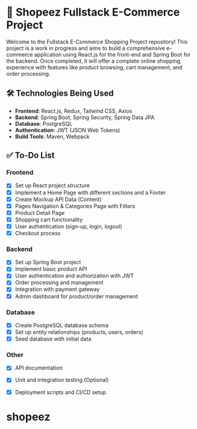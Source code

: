 # 🛒 Shopeez Fullstack E-Commerce Project




Welcome to the Fullstack E-Commerce Shopping Project repository! This project is a work in progress and aims to build a comprehensive e-commerce application using React.js for the front-end and Spring Boot for the backend. Once completed, it will offer a complete online shopping experience with features like product browsing, cart management, and order processing.

## 🛠️ Technologies Being Used

- **Frontend**: React.js, Redux, Tailwind CSS, Axios
- **Backend**: Spring Boot, Spring Security, Spring Data JPA
- **Database**: PostgreSQL
- **Authentication**: JWT (JSON Web Tokens)
- **Build Tools**: Maven, Webpack


## ✅ To-Do List

### Frontend
- [x] Set up React project structure
- [x] Implement a Home Page with different sections and a Footer
- [X] Create Mockup API Data (Content)
- [X] Pages Navigation & Categories Page with Filters
- [X] Product Detail Page
- [X] Shopping cart functionality
- [X] User authentication (sign-up, login, logout)
- [X] Checkout process

### Backend
- [X] Set up Spring Boot project
- [X] Implement basic product API
- [X] User authentication and authorization with JWT
- [X] Order processing and management
- [X] Integration with payment gateway
- [X] Admin dashboard for product/order management

### Database
- [X] Create PostgreSQL database schema
- [X] Set up entity relationships (products, users, orders)
- [X] Seed database with initial data

### Other
- [X] API documentation
- [X] Unit and integration testing (Optional)
- [X] Deployment scripts and CI/CD setup

  
# shopeez
